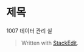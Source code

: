# 제목

1007 데이터 관리 실


> Written with [StackEdit](https://stackedit.io/).
<!--stackedit_data:
eyJoaXN0b3J5IjpbODkxMzAyOTkyXX0=
-->